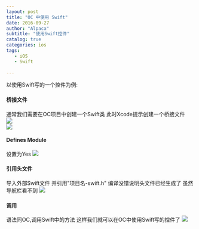 ```yaml
---
layout: post
title: "OC 中使用 Swift"
date: 2016-09-27
author: "Alpaca"
subtitle: "使用Swift控件"
catalog: true
categories: ios
tags:
   - iOS
   - Swift
   
---
```


以使用Swift写的一个控件为例:  

#### 桥接文件

通常我们需要在OC项目中创建一个Swift类 此时Xcode提示创建一个桥接文件  
![](http://7xqmgj.com1.z0.glb.clouddn.com/2016-09-27-1.png)  
![](http://7xqmgj.com1.z0.glb.clouddn.com/2016-09-27-2.png)  

#### Defines Module

设置为Yes
![](http://7xqmgj.com1.z0.glb.clouddn.com/2016-09-27-3.png)  

#### 引用头文件

导入外部Swift文件 并引用"项目名-swift.h"  编译没错说明头文件已经生成了 虽然导航栏看不到
![](http://7xqmgj.com1.z0.glb.clouddn.com/2016-09-27-5.png)  

#### 调用 

语法同OC,调用Swift中的方法 这样我们就可以在OC中使用Swift写的控件了
 ![](http://7xqmgj.com1.z0.glb.clouddn.com/2016-09-27-6.png)  
 

